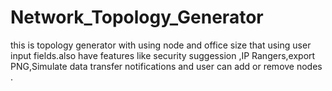 # Network_Topology_Generator
this is topology generator with using node and office size that using user input fields.also have features like security suggession ,IP Rangers,export PNG,Simulate data transfer notifications and user can  add or remove nodes .
